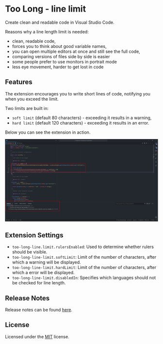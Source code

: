 # Too Long - line limit

Create clean and readable code in Visual Studio Code.

Reasons why a line length limit is needed:

- clean, readable code,
- forces you to think about good variable names,
- you can open multiple editors at once and still see the full code,
- comparing versions of files side by side is easier
- some people prefer to use monitors in portrait mode
- less eye movement, harder to get lost in code

## Features

The extension encourages you to write short lines of code, notifying you when you exceed the limit.

Two limits are built in:

- `soft limit` (default 80 characters) - exceeding it results in a warning,
- `hard limit` (default 120 characters) - exceeding it results in an error.

Below you can see the extension in action.

![Extension Image](assets/images/readme_extension_image.png)

## Extension Settings

* `too-long-line.limit.rulersEnabled`: Used to determine whether rulers should be visible.
* `too-long-line-limit.softLimit`: Limit of the number of characters, after which a warning will be displayed.
* `too-long-line-limit.hardLimit`: Limit of the number of characters, after which a error will be displayed.
* `too-long-line-limit.disabledIn`: Specifies which languages should not be checked for line length.

## Release Notes

Release notes can be found [here](https://github.com/MASSHUU12/too-long-line-limit/blob/main/CHANGELOG.md).

## License

Licensed under the [MIT](https://github.com/MASSHUU12/too-long-line-limit/blob/main/LICENSE) license.
